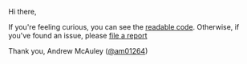Hi there,

If you're feeling curious, you can see the [readable code](https://github.com/am01264/am01264.github.io). Otherwise, if you've found an issue, please [file a report](https://github.com/am01264/am01264.github.io/issues)

Thank you,
Andrew McAuley ([@am01264](https://github.com/am01264))